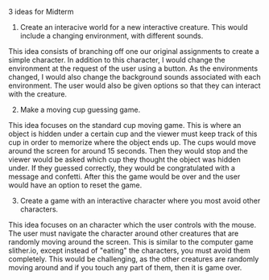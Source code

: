 3 ideas for Midterm

1. Create an interacive world for a new interactive creature. This would include a changing environment, with different sounds. 

This idea consists of branching off one our original assignments to create a simple character. In addition to this character, I would change the environment at the request of the user using a button. As the environments changed, I would also change the background sounds associated with each environment. The user would also be given options so that they can interact with the creature.


2. Make a moving cup guessing game.

This idea focuses on the standard cup moving game. This is where an object is hidden under a certain cup and the viewer must keep track of this cup in order to memorize where the object ends up. The cups would move around the screen for around 15 seconds. Then they would stop and the viewer would be asked which cup they thought the object was hidden under. If they guessed correctly, they would be congratulated with a message and confetti. After this the game would be over and the user would have an option to reset the game.


3. Create a game with an interactive character where you most avoid other characters.

This idea focuses on an character which the user controls with the mouse. The user must navigate the character around other creatures that are randomly moving around the screen. This is similar to the computer game slither.io, except instead of "eating" the characters, you must avoid them completely. This would be challenging, as the other creatures are randomly moving around and if you touch any part of them, then it is game over.
